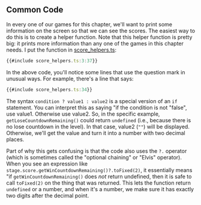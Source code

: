 ## Common Code

In every one of our games for this chapter, we'll want to print some information
on the screen so that we can see the scores.  The easiest way to do this is to
create a helper function.  Note that this helper function is pretty big: it
prints more information than any one of the games in this chapter needs.  I put
the function in [score_helpers.ts](score_helpers.ts):

```typescript
{{#include score_helpers.ts:3:37}}
```

In the above code, you'll notice some lines that use the question mark in
unusual ways.  For example, there's a line that says:

```typescript
{{#include score_helpers.ts:34}}
```

The syntax `condition ? value1 : value2` is a special version of an `if`
statement.  You can interpret this as saying "if the condition is not "false",
use value1.  Otherwise use value2.  So, in the specific example,
`getLoseCountdownRemaining()` could return `undefined` (i.e., because there is
no lose countdown in the level).  In that case, value2 (`""`) will be displayed.
Otherwise, we'll get the value and turn it into a number with two decimal
places.

Part of why this gets confusing is that the code also uses the `?.` operator
(which is sometimes called the "optional chaining" or "Elvis" operator).  When
you see an expression like `stage.score.getWinCountdownRemaining()?.toFixed(2)`,
it essentially means "if `getWinCountdownRemaining()` does *not* return
undefined, then it is safe to call `toFixed(2)` on the thing that was returned.
This lets the function return `undefined` or a number, and when it's a number,
we make sure it has exactly two digits after the decimal point.

